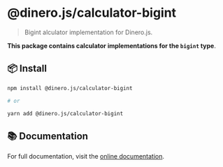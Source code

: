 # @dinero.js/calculator-bigint

> Bigint alculator implementation for Dinero.js.

**This package contains calculator implementations for the `bigint` type**.

## 📦 Install

```sh
npm install @dinero.js/calculator-bigint

# or

yarn add @dinero.js/calculator-bigint
```

## 📚 Documentation

For full documentation, visit the [online documentation](#).
